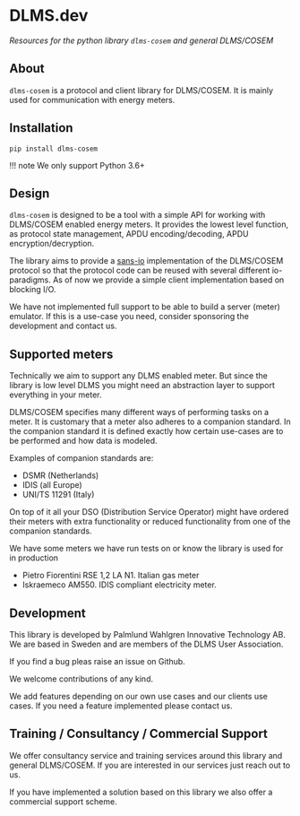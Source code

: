 # DLMS.dev 
*Resources for the python library `dlms-cosem` and general DLMS/COSEM*


## About

`dlms-cosem` is a protocol and client library for DLMS/COSEM. It is mainly used for 
communication with energy meters.

## Installation

```
pip install dlms-cosem
```

!!! note
    We only support Python 3.6+
    

## Design

`dlms-cosem` is designed to be a tool with a simple API for working with DLMS/COSEM 
enabled energy meters. It provides the lowest level function, as protocol state 
management, APDU encoding/decoding, APDU encryption/decryption.

The library aims to provide a [sans-io](https://sans-io.readthedocs.io/) implementation 
of the DLMS/COSEM protocol so that the protocol code can be reused with several 
different io-paradigms. As of now we provide a simple client implementation based on 
blocking I/O.

We have not implemented full support to be able to build a server (meter) emulator. If 
this is a use-case you need, consider sponsoring the development and contact us.    
 
## Supported meters

Technically we aim to support any DLMS enabled meter. But since the library is low 
level DLMS you might need an abstraction layer to support everything in your meter.

DLMS/COSEM specifies many different ways of performing tasks on a meter. It is 
customary that a meter also adheres to a companion standard. In the companion standard 
it is defined exactly how certain use-cases are to be performed and how data is modeled.

Examples of companion standards are:

* DSMR (Netherlands)
* IDIS (all Europe)
* UNI/TS 11291 (Italy)

On top of it all your DSO (Distribution Service Operator) might have ordered their 
meters with extra functionality or reduced functionality from one of the companion 
standards.

We have some meters we have run tests on or know the library is used for in production

* Pietro Fiorentini RSE 1,2 LA N1. Italian gas meter
* Iskraemeco AM550. IDIS compliant electricity meter.

## Development

This library is developed by Palmlund Wahlgren Innovative Technology AB. We are
based in Sweden and are members of the DLMS User Association.

If you find a bug pleas raise an issue on Github.

We welcome contributions of any kind.

We add features depending on our own use cases and our clients use cases. If you 
need a feature implemented please contact us.

## Training / Consultancy / Commercial Support

We offer consultancy service and training services around this library and general DLMS/COSEM. 
If you are interested in our services just reach out to us. 

If you have implemented a solution based on this library we also offer a commercial 
support scheme.
